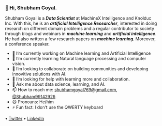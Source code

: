 ### 👋 Hi, Shubham Goyal.

Shubham Goyal is a ***Data Scientist*** at MachineX Intelligence and Knolduc Inc. With this, he is an ***artificial Intelligence Researcher***, interested in doing research on different domain problems and a regular contributor to society through blogs and webinars in ***machine learning*** and ***artificial intelligence***. He had also written a few research papers on ***machine learning***. Moreover, a conference speaker.

- 🔭 I’m currently working on Machine learning and Artificial Intelligence
- 🌱 I’m currently learning Natural language processing and computer vision. 
- 👯 I’m looking to collaborate on building communities and developing innovitive solutions with AI.
- 🤔 I’m looking for help with learning more and collaboration.
- 💬 Ask me about data science, learning, and AI.
- 📫 How to reach me: [shubhamgoyal769@gmail.com](shubhamgoyal769@gmail.com), [@Shubham99142929](https://twitter.com/Shubham99142929).
- 😄 Pronouns: He/him
- ⚡ Fun fact: I don't use the QWERTY keyboard

• [Twitter](https://twitter.com/Shubham99142929) • [LinkedIn](https://www.linkedin.com/in/shubham-goyal-0946b7127)
